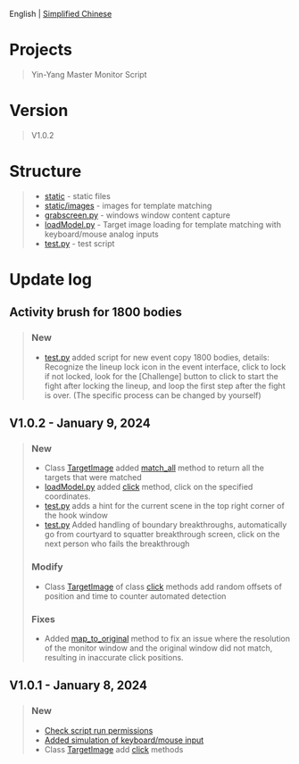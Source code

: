 English | [Simplified Chinese](./README.md)
# Projects
> Yin-Yang Master Monitor Script 
# Version
> V1.0.2


# Structure
> - [static](./static/) - static files
> - [static/images](./static/images/) - images for template matching
> - [grabscreen.py](./grabscreen.py) - windows window content capture
> - [loadModel.py](./loadModel.py) - Target image loading for template matching with keyboard/mouse analog inputs
> - [test.py](./test.py) - test script


# Update log
## Activity brush for 1800 bodies
> ### New
> - [test.py](./test.py#L307-L364) added script for new event copy 1800 bodies, details:
> Recognize the lineup lock icon in the event interface, click to lock if not locked, look for the [Challenge] button to click to start the fight after locking the lineup, and loop the first step after the fight is over. (The specific process can be changed by yourself)

## V1.0.2 - January 9, 2024
> ### New
> - Class [TargetImage](./loadModel.py#L52) added [match_all](./loadModel.py#L83-L104) method to return all the targets that were matched
> - [loadModel.py](./loadModel.py) added [click](./loadModel.py#L425-L454) method, click on the specified coordinates.
> - [test.py](./test.py#L309-L329) adds a hint for the current scene in the top right corner of the hook window
> - [test.py](./test.py#L182-L306) Added handling of boundary breakthroughs, automatically go from courtyard to squatter breakthrough screen, click on the next person who fails the breakthrough
> ### Modify
> - Class [TargetImage](./loadModel.py#L52) of class [click](./loadModel.py#L106-L133) methods add random offsets of position and time to counter automated detection
> ### Fixes
> - Added [map_to_original](./loadModel.py#L29) method to fix an issue where the resolution of the monitor window and the original window did not match, resulting in inaccurate click positions.


## V1.0.1 - January 8, 2024
> ### New
> - [Check script run permissions](./test.py#L205-L208)
> - [Added simulation of keyboard/mouse input](./loadModel.py#L114-L318)
> - Class [TargetImage](./loadModel.py#L28-L70) add [click](./loadModel.py#L59-L70) methods